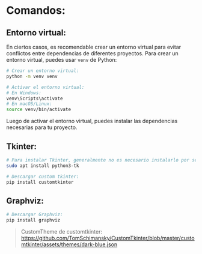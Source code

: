 # Comandos:

## Entorno virtual:

En ciertos casos, es recomendable crear un entorno virtual para evitar conflictos entre dependencias de diferentes proyectos. Para crear un entorno virtual, puedes usar `venv` de Python:

```bash
# Crear un entorno virtual:
python -m venv venv

# Activar el entorno virtual:
# En Windows:
venv\Scripts\activate
# En macOS/Linux:
source venv/bin/activate    
```

Luego de activar el entorno virtual, puedes instalar las dependencias necesarias para tu proyecto.

## Tkinter:
```bash
# Para instalar Tkinter, generalmente no es necesario instalarlo por separado, ya que viene incluido con la mayoría de las instalaciones de Python. Sin embargo, si necesitas instalarlo manualmente, puedes usar el siguiente comando:
sudo apt install python3-tk

# Descargar custom tkinter:
pip install customtkinter
```

## Graphviz:
```bash
# Descargar Graphviz:
pip install graphviz
```

> CustomTheme de customtkinter:
> https://github.com/TomSchimansky/CustomTkinter/blob/master/customtkinter/assets/themes/dark-blue.json